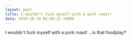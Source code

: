 ```yaml
---
layout: post
title: I wouldn't fuck myself with a pork roast!
date: 2019-10-18 02:56:22 +0000
---
```


I wouldn't fuck myself with a pork roast!
...is that foodplay?

